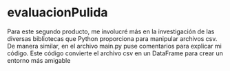 # evaluacionPulida
Para este segundo producto, me involucré más en la investigación de las diversas bibliotecas que Python proporciona para manipular archivos csv. De manera similar, en el archivo main.py puse comentarios para explicar mi código. Este código convierte el archivo csv en un DataFrame para crear un entorno más amigable
